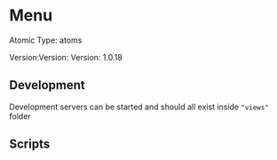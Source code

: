# Menu

Atomic Type: atoms

Version:Version: Version: 1.0.18

## Development

Development servers can be started and should all exist inside `"views"` folder

## Scripts
